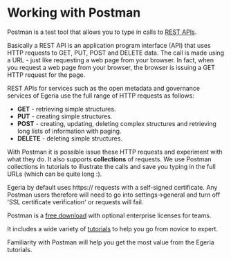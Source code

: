 <!-- SPDX-License-Identifier: CC-BY-4.0 -->
<!-- Copyright Contributors to the ODPi Egeria project. -->

# Working with Postman

Postman is a test tool that allows you to type in calls to [REST APIs](https://en.wikipedia.org/wiki/Representational_state_transfer).

Basically a REST API is an application program interface (API) that uses HTTP requests to GET, PUT, POST and DELETE data. The call is made using a URL - just like requesting a web page from your browser.  In fact, when you request a web page from your browser, the browser is issuing a GET HTTP request for the page.

REST APIs for services such as the open metadata and governance services of Egeria use the full range of HTTP requests as follows:

* **GET** - retrieving simple structures.
* **PUT** - creating simple structures.
* **POST** - creating, updating, deleting complex structures and retrieving long lists of information with paging.
* **DELETE** - deleting simple structures.

With Postman it is possible issue these HTTP requests and experiment with what they do.  It also supports **collections** of requests. We use Postman collections in tutorials to illustrate the calls and save you typing in the full URLs (which can be quite long :).

Egeria by default uses https:// requests with a self-signed certificate. Any Postman users therefore will need to go into settings->general and turn off 'SSL certificate verification' or requests will fail.

Postman is a [free download](https://www.getpostman.com/) with optional enterprise licenses for teams.

It includes a wide variety of [tutorials](https://learning.getpostman.com/concepts/) to help you go from novice to expert.

Familiarity with Postman will help you get the most value from the Egeria tutorials.



